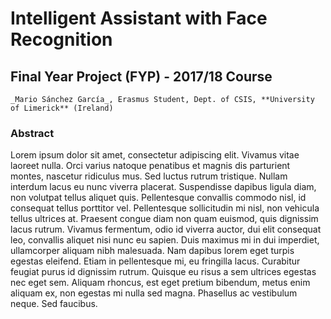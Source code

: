 # Intelligent Assistant with Face Recognition

## Final Year Project (FYP) - 2017/18 Course 

	_Mario Sánchez García_, Erasmus Student, Dept. of CSIS, **University of Limerick** (Ireland) 

### Abstract
Lorem ipsum dolor sit amet, consectetur adipiscing elit. Vivamus vitae laoreet nulla. Orci varius natoque penatibus et magnis dis parturient montes, nascetur ridiculus mus. Sed luctus rutrum tristique. Nullam interdum lacus eu nunc viverra placerat. Suspendisse dapibus ligula diam, non volutpat tellus aliquet quis. Pellentesque convallis commodo nisl, id consequat tellus porttitor vel. Pellentesque sollicitudin mi nisl, non vehicula tellus ultrices at. Praesent congue diam non quam euismod, quis dignissim lacus rutrum. Vivamus fermentum, odio id viverra auctor, dui elit consequat leo, convallis aliquet nisi nunc eu sapien. Duis maximus mi in dui imperdiet, ullamcorper aliquam nibh malesuada. Nam dapibus lorem eget turpis egestas eleifend. Etiam in pellentesque mi, eu fringilla lacus. Curabitur feugiat purus id dignissim rutrum. Quisque eu risus a sem ultrices egestas nec eget sem. Aliquam rhoncus, est eget pretium bibendum, metus enim aliquam ex, non egestas mi nulla sed magna. Phasellus ac vestibulum neque. Sed faucibus. 